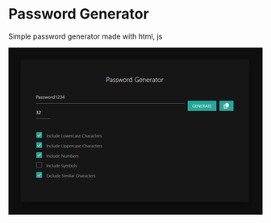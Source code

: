 # Password Generator
Simple password generator made with html, js


![Example Image](./example.png)
